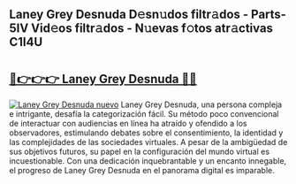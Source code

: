 ## Laney Grey Desnuda D𝚎sn𝚞dos filtr𝚊dos - Parts-5IV Vid𝚎os filtr𝚊dos - N𝚞evas f𝚘tos atr𝚊ctivas C1I4U

# <h2><a href="http://mbbhab.tromn.icu/?c=Laney+Grey+Desnuda">🔗👉👉👉 Laney Grey Desnuda 🔗🔗</a></h2>

[![Laney Grey Desnuda nuevo](https://i.imgur.com/pEAQMta.gif)](http://mbbhab.tromn.icu/?c=Laney+Grey+Desnuda)
Laney Grey Desnuda, una persona compleja e intrigante, desafía la categorización fácil. Su método poco convencional de interactuar con audiencias en línea ha atraído y ofendido a los observadores, estimulando debates sobre el consentimiento, la identidad y las complejidades de las sociedades virtuales. A pesar de la ambigüedad de sus objetivos futuros, su papel en la configuración del mundo virtual es incuestionable. Con una dedicación inquebrantable y un encanto innegable, el progreso de Laney Grey Desnuda en el panorama digital es imparable.

